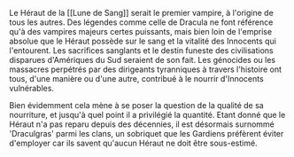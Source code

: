 Le Héraut de la [[Lune de Sang]] serait le premier vampire, à l'origine de tous les autres. Des légendes comme celle de Dracula ne font référence qu'à des vampires majeurs certes puissants, mais bien loin de l'emprise absolue que le Héraut possède sur le sang et la vitalité des Innocents qui l'entourent. Les sacrifices sanglants et le destin funeste des civilisations disparues d'Amériques du Sud seraient de son fait. Les génocides ou les massacres perpétrés par des dirigeants tyranniques à travers l'histoire ont tous, d'une manière ou d'une autre, contribué à le nourrir d'Innocents vulnérables. 

Bien évidemment cela mène à se poser la question de la qualité de sa nourriture, et jusqu'à quel point il a privilégié la quantité. Etant donné que le Héraut n'a pas reparu depuis des décennies, il est désormais surnommé 'Draculgras' parmi les clans, un sobriquet que les Gardiens préfèrent éviter d'employer car ils savent qu'aucun Héraut ne doit être sous-estimé.